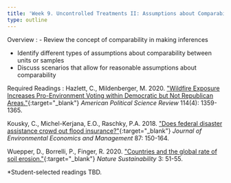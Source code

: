 ```yaml
---
title: 'Week 9. Uncontrolled Treatments II: Assumptions about Comparability (Oct 22)'
type: outline
---
```


Overview
: - Review the concept of comparability in making inferences
  - Identify different types of assumptions about comparability between units or samples
  - Discuss scenarios that allow for reasonable assumptions about comparability

Required Readings
: Hazlett, C., Mildenberger, M. 2020. ["Wildfire Exposure Increases Pro-Environment Voting within Democratic but Not Republican Areas."](https://doi.org/10.1017/S0003055420000441){:target="_blank"} _American Political Science Review_ 114(4): 1359-1365.
  
  Kousky, C., Michel-Kerjana, E.O., Raschky, P.A. 2018. ["Does federal disaster assistance crowd out flood insurance?"](https://doi.org/10.1016/j.jeem.2017.05.010){:target="_blank"} _Journal of Environmental Economics and Management_ 87: 150-164.

  Wuepper, D., Borrelli, P., Finger, R. 2020. ["Countries and the global rate of soil erosion."](https://doi.org/10.1038/s41893-019-0438-4){:target="_blank"} _Nature Sustainability_ 3: 51-55.

  *Student-selected readings TBD.
